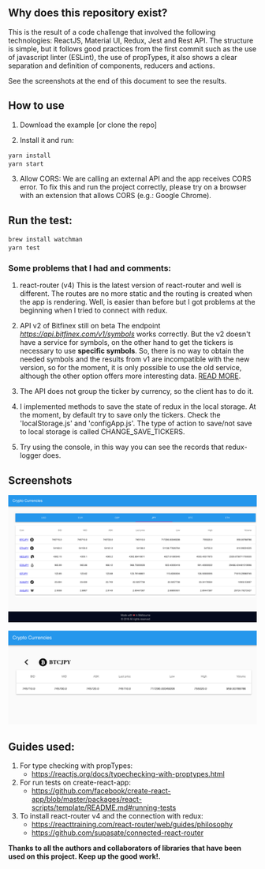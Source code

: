 ## Why does this repository exist?
This is the result of a code challenge that involved the following technologies: ReactJS, Material UI, Redux, Jest and Rest API. The structure is simple, but it follows good practices from the first commit such as the use of javascript linter (ESLint), the use of propTypes, it also shows a clear separation and definition of components, reducers and actions.

See the screenshots at the end of this document to see the results.


## How to use
1. Download the example [or clone the repo]

2. Install it and run:

```bash
yarn install
yarn start
```
3. Allow CORS: We are calling an external API and the app receives CORS error. To fix this and run the project correctly, please try on a browser with an extension that allows CORS (e.g.: Google Chrome). 



## Run the test:
```bash
brew install watchman
yarn test
```

### Some problems that I had and comments:
1. react-router (v4) 
This is the latest version of react-router and well is different. The routes are no more static and the routing is created when the app is rendering. Well, is easier than before but I got problems at the beginning when I tried to connect with redux. 
 
2. API v2 of Bitfinex still on beta
The endpoint *https://api.bitfinex.com/v1/symbols* works correctly. But the v2 doesn't have a service for symbols, on the other hand to get the tickers is necessary to use **specific symbols**. So, there is no way to obtain the needed symbols and the results from v1 are incompatible with the new version, so for the moment, it is only possible to use the old service, although the other option offers more interesting data. [READ MORE](https://github.com/bitfinexcom/bitfinex-api-node/issues/85).

3. The API does not group the ticker by currency, so the client has to do it.

4. I implemented methods to save the state of redux in the local storage. At the moment, by default try to save only the tickers. Check the 'localStorage.js' and 'configApp.js'. The type of action to save/not save to local storage is called CHANGE_SAVE_TICKERS.

5. Try using the console, in this way you can see the records that redux-logger does.

## Screenshots

![Home](/screenshots/1.png?raw=true)

![Detail](/screenshots/2.png?raw=true)


## Guides used:
1. For type checking with propTypes: 
    - https://reactjs.org/docs/typechecking-with-proptypes.html
2. For run tests on create-react-app: 
    - https://github.com/facebook/create-react-app/blob/master/packages/react-scripts/template/README.md#running-tests
3. To install react-router v4 and the connection with redux: 
    - https://reacttraining.com/react-router/web/guides/philosophy
    - https://github.com/supasate/connected-react-router


**Thanks to all the authors and collaborators of libraries that have been used on this project. Keep up the good work!.**
